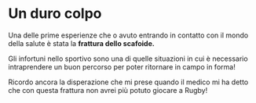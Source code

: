 # Un duro colpo

Una delle prime esperienze che o avuto entrando in contatto con il mondo della salute è stata la **frattura dello scafoide.** 

Gli infortuni nello sportivo sono una di quelle situazioni in cui è necessario intraprendere un buon percorso per poter ritornare in campo in forma!

Ricordo ancora la disperazione che mi prese quando il medico mi ha detto che con questa frattura non avrei più potuto giocare a Rugby! 







<!--stackedit_data:
eyJoaXN0b3J5IjpbNTQ1NDY5NjcyLC01OTg4NzUwMzJdfQ==
-->